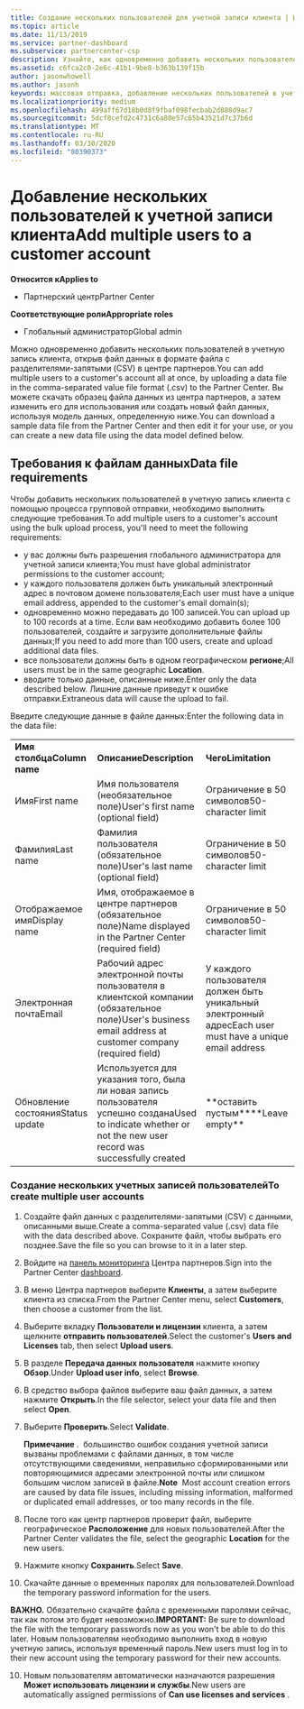 ```yaml
---
title: Создание нескольких пользователей для учетной записи клиента | Центр партнеров
ms.topic: article
ms.date: 11/13/2019
ms.service: partner-dashboard
ms.subservice: partnercenter-csp
description: Узнайте, как одновременно добавить нескольких пользователей в учетную запись клиента, передав файл данных в формате файла с разделителями-запятыми (CSV) в центр партнеров.
ms.assetid: c6fca2c0-2e6c-41b1-9be8-b363b139f15b
author: jasonwhowell
ms.author: jasonh
keywords: массовая отправка, добавление нескольких пользователей в учетную запись клиента, добавление пользователей клиента, массовая отправка пользователей клиента, учетная запись клиента, пользователи клиента, пользователи
ms.localizationpriority: medium
ms.openlocfilehash: 499aff67d18b0d8f9fbaf098fecbab2d888d9ac7
ms.sourcegitcommit: 5dcf8cefd2c4731c6a80e57c65b43521d7c37b6d
ms.translationtype: MT
ms.contentlocale: ru-RU
ms.lasthandoff: 03/30/2020
ms.locfileid: "80390373"
---
```

# <a name="add-multiple-users-to-a-customer-account"></a><span data-ttu-id="a2fff-104">Добавление нескольких пользователей к учетной записи клиента</span><span class="sxs-lookup"><span data-stu-id="a2fff-104">Add multiple users to a customer account</span></span>

<span data-ttu-id="a2fff-105">**Относится к**</span><span class="sxs-lookup"><span data-stu-id="a2fff-105">**Applies to**</span></span>

- <span data-ttu-id="a2fff-106">Партнерский центр</span><span class="sxs-lookup"><span data-stu-id="a2fff-106">Partner Center</span></span>

<span data-ttu-id="a2fff-107">**Соответствующие роли**</span><span class="sxs-lookup"><span data-stu-id="a2fff-107">**Appropriate roles**</span></span>

- <span data-ttu-id="a2fff-108">Глобальный администратор</span><span class="sxs-lookup"><span data-stu-id="a2fff-108">Global admin</span></span>

<span data-ttu-id="a2fff-109">Можно одновременно добавить нескольких пользователей в учетную запись клиента, открыв файл данных в формате файла с разделителями-запятыми (CSV) в центре партнеров.</span><span class="sxs-lookup"><span data-stu-id="a2fff-109">You can add multiple users to a customer's account all at once, by uploading a data file in the comma-separated value file format (.csv) to the Partner Center.</span></span> <span data-ttu-id="a2fff-110">Вы можете скачать образец файла данных из центра партнеров, а затем изменить его для использования или создать новый файл данных, используя модель данных, определенную ниже.</span><span class="sxs-lookup"><span data-stu-id="a2fff-110">You can download a sample data file from the Partner Center and then edit it for your use, or you can create a new data file using the data model defined below.</span></span>

## <a name="data-file-requirements"></a><a href="" id="creatingtheimportcsvfile"></a><span data-ttu-id="a2fff-111">Требования к файлам данных</span><span class="sxs-lookup"><span data-stu-id="a2fff-111">Data file requirements</span></span>

<span data-ttu-id="a2fff-112">Чтобы добавить нескольких пользователей в учетную запись клиента с помощью процесса групповой отправки, необходимо выполнить следующие требования.</span><span class="sxs-lookup"><span data-stu-id="a2fff-112">To add multiple users to a customer's account using the bulk upload process, you'll need to meet the following requirements:</span></span>

- <span data-ttu-id="a2fff-113">у вас должны быть разрешения глобального администратора для учетной записи клиента;</span><span class="sxs-lookup"><span data-stu-id="a2fff-113">You must have global administrator permissions to the customer account;</span></span>
- <span data-ttu-id="a2fff-114">у каждого пользователя должен быть уникальный электронный адрес в почтовом домене пользователя;</span><span class="sxs-lookup"><span data-stu-id="a2fff-114">Each user must have a unique email address, appended to the customer's email domain(s);</span></span>
- <span data-ttu-id="a2fff-115">одновременно можно передавать до 100 записей.</span><span class="sxs-lookup"><span data-stu-id="a2fff-115">You can upload up to 100 records at a time.</span></span> <span data-ttu-id="a2fff-116">Если вам необходимо добавить более 100 пользователей, создайте и загрузите дополнительные файлы данных;</span><span class="sxs-lookup"><span data-stu-id="a2fff-116">If you need to add more than 100 users, create and upload additional data files.</span></span>
- <span data-ttu-id="a2fff-117">все пользователи должны быть в одном географическом **регионе**;</span><span class="sxs-lookup"><span data-stu-id="a2fff-117">All users must be in the same geographic **Location**.</span></span>
- <span data-ttu-id="a2fff-118">вводите только данные, описанные ниже.</span><span class="sxs-lookup"><span data-stu-id="a2fff-118">Enter only the data described below.</span></span> <span data-ttu-id="a2fff-119">Лишние данные приведут к ошибке отправки.</span><span class="sxs-lookup"><span data-stu-id="a2fff-119">Extraneous data will cause the upload to fail.</span></span>

<span data-ttu-id="a2fff-120">Введите следующие данные в файле данных:</span><span class="sxs-lookup"><span data-stu-id="a2fff-120">Enter the following data in the data file:</span></span>

|                 |                                                                              |                                            |
|-----------------|------------------------------------------------------------------------------|--------------------------------------------|
| <span data-ttu-id="a2fff-121">**Имя столбца**</span><span class="sxs-lookup"><span data-stu-id="a2fff-121">**Column name**</span></span> | <span data-ttu-id="a2fff-122">**Описание**</span><span class="sxs-lookup"><span data-stu-id="a2fff-122">**Description**</span></span>                                                              | <span data-ttu-id="a2fff-123">**Чего**</span><span class="sxs-lookup"><span data-stu-id="a2fff-123">**Limitation**</span></span>                             |
| <span data-ttu-id="a2fff-124">Имя</span><span class="sxs-lookup"><span data-stu-id="a2fff-124">First name</span></span>      | <span data-ttu-id="a2fff-125">Имя пользователя (необязательное поле)</span><span class="sxs-lookup"><span data-stu-id="a2fff-125">User's first name (optional field)</span></span>                                           | <span data-ttu-id="a2fff-126">Ограничение в 50 символов</span><span class="sxs-lookup"><span data-stu-id="a2fff-126">50-character limit</span></span>                         |
| <span data-ttu-id="a2fff-127">Фамилия</span><span class="sxs-lookup"><span data-stu-id="a2fff-127">Last name</span></span>       | <span data-ttu-id="a2fff-128">Фамилия пользователя (обязательное поле)</span><span class="sxs-lookup"><span data-stu-id="a2fff-128">User's last name (optional field)</span></span>                                            | <span data-ttu-id="a2fff-129">Ограничение в 50 символов</span><span class="sxs-lookup"><span data-stu-id="a2fff-129">50-character limit</span></span>                         |
| <span data-ttu-id="a2fff-130">Отображаемое имя</span><span class="sxs-lookup"><span data-stu-id="a2fff-130">Display name</span></span>    | <span data-ttu-id="a2fff-131">Имя, отображаемое в центре партнеров (обязательное поле)</span><span class="sxs-lookup"><span data-stu-id="a2fff-131">Name displayed in the Partner Center (required field)</span></span>                            | <span data-ttu-id="a2fff-132">Ограничение в 50 символов</span><span class="sxs-lookup"><span data-stu-id="a2fff-132">50-character limit</span></span>                         |
| <span data-ttu-id="a2fff-133">Электронная почта</span><span class="sxs-lookup"><span data-stu-id="a2fff-133">Email</span></span>           | <span data-ttu-id="a2fff-134">Рабочий адрес электронной почты пользователя в клиентской компании (обязательное поле)</span><span class="sxs-lookup"><span data-stu-id="a2fff-134">User's business email address at customer company (required field)</span></span>           | <span data-ttu-id="a2fff-135">У каждого пользователя должен быть уникальный электронный адрес</span><span class="sxs-lookup"><span data-stu-id="a2fff-135">Each user must have a unique email address</span></span> |
| <span data-ttu-id="a2fff-136">Обновление состояния</span><span class="sxs-lookup"><span data-stu-id="a2fff-136">Status update</span></span>   | <span data-ttu-id="a2fff-137">Используется для указания того, была ли новая запись пользователя успешно создана</span><span class="sxs-lookup"><span data-stu-id="a2fff-137">Used to indicate whether or not the new user record was successfully created</span></span> | <span data-ttu-id="a2fff-138">\*\*оставить пустым\*\*</span><span class="sxs-lookup"><span data-stu-id="a2fff-138">\*\*Leave empty\*\*</span></span>                        |

### <a name="to-create-multiple-user-accounts"></a><a href="" id="createmultipleuseraccounts"></a><span data-ttu-id="a2fff-139">Создание нескольких учетных записей пользователей</span><span class="sxs-lookup"><span data-stu-id="a2fff-139">To create multiple user accounts</span></span>

<a href="" id="creatingtheaccounts"></a>

1. <span data-ttu-id="a2fff-140">Создайте файл данных с разделителями-запятыми (CSV) с данными, описанными выше.</span><span class="sxs-lookup"><span data-stu-id="a2fff-140">Create a comma-separated value (.csv) data file with the data described above.</span></span> <span data-ttu-id="a2fff-141">Сохраните файл, чтобы выбрать его позднее.</span><span class="sxs-lookup"><span data-stu-id="a2fff-141">Save the file so you can browse to it in a later step.</span></span>

2. <span data-ttu-id="a2fff-142">Войдите на [панель мониторинга](https://partner.microsoft.com/dashboard) Центра партнеров.</span><span class="sxs-lookup"><span data-stu-id="a2fff-142">Sign into the Partner Center [dashboard](https://partner.microsoft.com/dashboard).</span></span>

3. <span data-ttu-id="a2fff-143">В меню Центра партнеров выберите **Клиенты**, а затем выберите клиента из списка.</span><span class="sxs-lookup"><span data-stu-id="a2fff-143">From the Partner Center menu, select **Customers**, then choose a customer from the list.</span></span>

4. <span data-ttu-id="a2fff-144">Выберите вкладку **Пользователи и лицензии** клиента, а затем щелкните **отправить пользователей**.</span><span class="sxs-lookup"><span data-stu-id="a2fff-144">Select the customer's **Users and Licenses** tab, then select **Upload users**.</span></span>

5. <span data-ttu-id="a2fff-145">В разделе **Передача данных пользователя** нажмите кнопку **Обзор**.</span><span class="sxs-lookup"><span data-stu-id="a2fff-145">Under **Upload user info**, select **Browse**.</span></span>

6. <span data-ttu-id="a2fff-146">В средство выбора файлов выберите ваш файл данных, а затем нажмите **Открыть**.</span><span class="sxs-lookup"><span data-stu-id="a2fff-146">In the file selector, select your data file and then select **Open**.</span></span>

7. <span data-ttu-id="a2fff-147">Выберите **Проверить**.</span><span class="sxs-lookup"><span data-stu-id="a2fff-147">Select **Validate**.</span></span>

    <span data-ttu-id="a2fff-148">**Примечание** .  большинство ошибок создания учетной записи вызваны проблемами с файлами данных, в том числе отсутствующими сведениями, неправильно сформированными или повторяющимися адресами электронной почты или слишком большим числом записей в файле.</span><span class="sxs-lookup"><span data-stu-id="a2fff-148">**Note**  Most account creation errors are caused by data file issues, including missing information, malformed or duplicated email addresses, or too many records in the file.</span></span>

8. <span data-ttu-id="a2fff-149">После того как центр партнеров проверит файл, выберите географическое **Расположение** для новых пользователей.</span><span class="sxs-lookup"><span data-stu-id="a2fff-149">After the Partner Center validates the file, select the geographic **Location** for the new users.</span></span>
9. <span data-ttu-id="a2fff-150">Нажмите кнопку **Сохранить**.</span><span class="sxs-lookup"><span data-stu-id="a2fff-150">Select **Save**.</span></span>
10. <span data-ttu-id="a2fff-151">Скачайте данные о временных паролях для пользователей.</span><span class="sxs-lookup"><span data-stu-id="a2fff-151">Download the temporary password information for the users.</span></span>

<span data-ttu-id="a2fff-152">**ВАЖНО.** Обязательно скачайте файла с временными паролями сейчас, так как потом это будет невозможно.</span><span class="sxs-lookup"><span data-stu-id="a2fff-152">**IMPORTANT:** Be sure to download the file with the temporary passwords now as you won't be able to do this later.</span></span> <span data-ttu-id="a2fff-153">Новым пользователям необходимо выполнить вход в новую учетную запись, используя временный пароль.</span><span class="sxs-lookup"><span data-stu-id="a2fff-153">New users must log in to their new account using the temporary password for their new accounts.</span></span>

10. <span data-ttu-id="a2fff-154">Новым пользователям автоматически назначаются разрешения **Может использовать лицензии и службы**.</span><span class="sxs-lookup"><span data-stu-id="a2fff-154">New users are automatically assigned permissions of **Can use licenses and services** .</span></span> 

 

 



